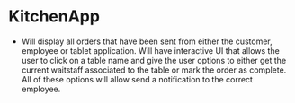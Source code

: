 # KitchenApp
* Will display all orders that have been sent from either the customer, employee or tablet application. 
Will have interactive UI that allows the user to click on a table name and give the user options to either get the current waitstaff associated to the table or mark the order as complete. All of these options will allow send a notification to the correct employee. 
